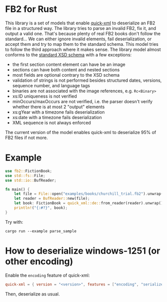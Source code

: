 # FB2 for Rust

This library is a set of models that enable [quick-xml](https://crates.io/crates/quick-xml) to deserialize an FB2 file in a structured way.
The library tries to parse an invalid FB2, fix it, and output a valid one.
That's because plenty of real FB2 books don't follow the standard...
We can either ignore invalid elements, fail deserialization, or accept them and try to map them to the standard schema.
This model tries to follow the third approach where it makes sense.
The library model almost conforms to the [standard XSD schema](https://github.com/gribuser/fb2)
with a few exceptions:

- the first section content element can have be an image
- sections can have both content and nested sections
- most fields are optional contrary to the XSD schema
- validation of strings is not performed besides structured dates, versions, sequence number, and language tags
- binaries are not associated with the image references, e.g. `Rc<Binary>`
- xs:ID uniqueness is not verified
- minOccurs/maxOccurs are not verified, i.e. the parser doesn't verify whether there is at most 2 "output" elements
- xs:gYear with a timezone fails deserialization
- xs:date with a timezone fails deserialization
- XML sequence is not always enforced

The current version of the model enables quick-xml to deserialize 95% of FB2 files if not more.

# Example

```rust
use fb2::FictionBook;
use std::fs::File;
use std::io::BufReader;

fn main() {
    let file = File::open("examples/books/churchill_trial.fb2").unwrap();
    let reader = BufReader::new(file);
    let book: FictionBook = quick_xml::de::from_reader(reader).unwrap();
    println!("{:#?}", book);
}
```

Try with:

```shell
cargo run --example parse_sample
```

# How to deserialize windows-1251 (or other encoding)

Enable the `encoding` feature of quick-xml:

```toml
quick-xml = { version = "<version>", features = ["encoding", "serialize"] }
```

Then, deserialize as usual.
